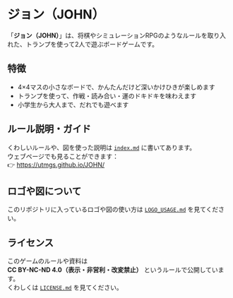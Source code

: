 # ジョン（JOHN）

「**ジョン（JOHN）**」は、将棋やシミュレーションRPGのようなルールを取り入れた、トランプを使って2人で遊ぶボードゲームです。

##  特徴

- 4×4マスの小さなボードで、かんたんだけど深いかけひきが楽しめます
- トランプを使って、作戦・読み合い・運のドキドキを味わえます
- 小学生から大人まで、だれでも遊べます

## ルール説明・ガイド

くわしいルールや、図を使った説明は [`index.md`](index.md) に書いてあります。  
ウェブページでも見ることができます：  
👉 https://utmgs.github.io/JOHN/

## ロゴや図について

このリポジトリに入っているロゴや図の使い方は [`LOGO_USAGE.md`](LOGO_USAGE.md) を見てください。

## ライセンス

このゲームのルールや資料は  
**CC BY-NC-ND 4.0（表示・非営利・改変禁止）** というルールで公開しています。  
くわしくは [`LICENSE.md`](LICENSE.md) を見てください。
